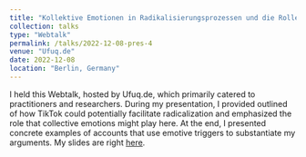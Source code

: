 ```yaml
---
title: "Kollektive Emotionen in Radikalisierungsprozessen und die Rolle von TikTok"
collection: talks
type: "Webtalk"
permalink: /talks/2022-12-08-pres-4
venue: "Ufuq.de"
date: 2022-12-08
location: "Berlin, Germany"
---
```


I held this Webtalk, hosted by Ufuq.de, which primarily catered to practitioners and researchers. During my presentation, I provided outlined of how TikTok could potentially facilitate radicalization and emphasized the role that collective emotions might play here. At the end, I presented concrete examples of accounts that use emotive triggers to substantiate my arguments. My slides are right [here](https://nader-hotait.github.io/ufuq_vortrag).
